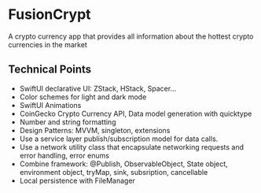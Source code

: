 # FusionCrypt

A crypto currency app that provides all information about the hottest crypto currencies in the market

## Technical Points

- SwiftUI declarative UI: ZStack, HStack, Spacer...
- Color schemes for light and dark mode
- SwiftUI Animations
- CoinGecko Crypto Currency API, Data model generation with quicktype
- Number and string formatting
- Design Patterns: MVVM, singleton, extensions
- Use a service layer publish/subscription model for data calls.
- Use a network utility class that encapsulate networking requests and error handling, error enums
- Combine framework: @Publish, ObservableObject, State object, environment object, tryMap, sink, subsription, cancellable
- Local persistence with FileManager
